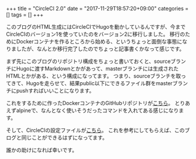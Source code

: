 +++
title = "CircleCI 2.0"
date = "2017-11-29T18:57:20+09:00"
categories = []
tags = []
+++

このブログのHTML生成にはCircleCIでHugoを動かしているんですが、今までCircleCIのバージョン1を使っていたのをバージョン2に移行しました。
移行のためにDockerコンテナを作るところから始める、というちょっと面倒な事態になりましたが、なんとか移行完了したのでちょっと記事書くかなって感じです。

まず先にこのブログのリポジトリ構成をちょっと書いておくと、sourceブランチにHugoに渡すMarkdownとかがあって、masterブランチには生成されたHTMLとかがある、という構成になってます。
つまり、sourceブランチを取ってきて、Hugoを走らせて、結果public以下にできるファイル群をmasterブランチにpushすればいいことになります。

これをするために作ったDockerコンテナのGitHubリポジトリが[こちら](https://github.com/Warashi/docker-alpine-hugo-git-ssh-rsync)。
とりあえずalpineで、なんとなく使いそうだったコマンドを入れてある感じになります。

そして、CircleCIの設定ファイルが[こちら](https://github.com/Warashi/warashi.github.io/blob/source/.circleci/config.yml)。
これを参考にしてもらえば、このブログと同じことができるはずになってます。

誰かの助けになれば幸いです。
